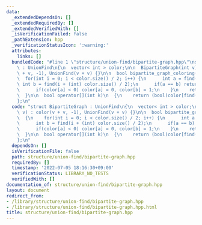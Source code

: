 ```yaml
---
data:
  _extendedDependsOn: []
  _extendedRequiredBy: []
  _extendedVerifiedWith: []
  _isVerificationFailed: false
  _pathExtension: hpp
  _verificationStatusIcon: ':warning:'
  attributes:
    links: []
  bundledCode: "#line 1 \"structure/union-find/bipartite-graph.hpp\"\nstruct BipartiteGraph\
    \ : UnionFind\n{\n  vector< int > color;\n\n  BipartiteGraph(int v) : color(v\
    \ + v, -1), UnionFind(v + v) {}\n\n  bool bipartite_graph_coloring()\n  {\n  \
    \  for(int i = 0; i < color.size() / 2; i++) {\n      int a = find(i);\n     \
    \ int b = find(i + (int) color.size() / 2);\n      if(a == b) return (false);\n\
    \      if(color[a] < 0) color[a] = 0, color[b] = 1;\n    }\n    return (true);\n\
    \  }\n\n  bool operator[](int k)\n  {\n    return (bool(color[find(k)]));\n  }\n\
    };\n"
  code: "struct BipartiteGraph : UnionFind\n{\n  vector< int > color;\n\n  BipartiteGraph(int\
    \ v) : color(v + v, -1), UnionFind(v + v) {}\n\n  bool bipartite_graph_coloring()\n\
    \  {\n    for(int i = 0; i < color.size() / 2; i++) {\n      int a = find(i);\n\
    \      int b = find(i + (int) color.size() / 2);\n      if(a == b) return (false);\n\
    \      if(color[a] < 0) color[a] = 0, color[b] = 1;\n    }\n    return (true);\n\
    \  }\n\n  bool operator[](int k)\n  {\n    return (bool(color[find(k)]));\n  }\n\
    };\n"
  dependsOn: []
  isVerificationFile: false
  path: structure/union-find/bipartite-graph.hpp
  requiredBy: []
  timestamp: '2022-07-05 18:16:30+09:00'
  verificationStatus: LIBRARY_NO_TESTS
  verifiedWith: []
documentation_of: structure/union-find/bipartite-graph.hpp
layout: document
redirect_from:
- /library/structure/union-find/bipartite-graph.hpp
- /library/structure/union-find/bipartite-graph.hpp.html
title: structure/union-find/bipartite-graph.hpp
---
```

